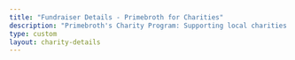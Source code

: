 ```yaml
---
title: "Fundraiser Details - Primebroth for Charities"
description: "Primebroth's Charity Program: Supporting local charities and community initiatives by donating 100% of product sale proceeds."
type: custom
layout: charity-details
---
```


